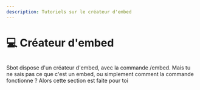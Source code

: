 ```yaml
---
description: Tutoriels sur le créateur d'embed
---
```


# 💻 Créateur d'embed

##

Sbot dispose d'un créateur d'embed, avec la commande /embed. Mais tu ne sais pas ce que c'est un embed, ou simplement comment la commande fonctionne ? Alors cette section est faite pour toi



